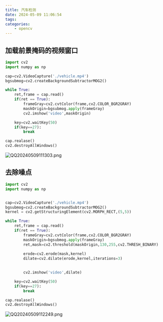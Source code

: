```yaml
---
title: 汽车检测
date: 2024-05-09 11:06:54
tags:
categories:
    - opencv
---
```


<!--more-->

## 加载前景掩码的视频窗口



```python
import cv2
import numpy as np

cap=cv2.VideoCapture('./vehicle.mp4')
bgsubmog=cv2.createBackgroundSubtractorMOG2()

while True:
    ret,frame = cap.read()
    if(ret == True):
        frameGray=cv2.cvtColor(frame,cv2.COLOR_BGR2GRAY)
        maskOrigin=bgsubmog.apply(frameGray)
        cv2.imshow('video',maskOrigin)

    key=cv2.waitKey(50)
    if(key==27):
        break

cap.realase()
cv2.destroyAllWindows()
```

![QQ20240509111303.png](https://s2.loli.net/2024/05/09/liE3zXhjNgL8QSZ.png)

## 去除噪点

```python
import cv2
import numpy as np


cap=cv2.VideoCapture('./vehicle.mp4')
bgsubmog=cv2.createBackgroundSubtractorMOG2()
kernel = cv2.getStructuringElement(cv2.MORPH_RECT,(5,5))

while True:
    ret,frame = cap.read()
    if(ret == True):
        frameGray=cv2.cvtColor(frame,cv2.COLOR_BGR2GRAY)
        maskOrigin=bgsubmog.apply(frameGray)
        ret,mask=cv2.threshold(maskOrigin,130,255,cv2.THRESH_BINARY)
        
        erode=cv2.erode(mask,kernel)
        dilate=cv2.dilate(erode,kernel,iterations=3)

        
        cv2.imshow('video',dilate)

    key=cv2.waitKey(50)
    if(key==27):
        break

cap.realase()
cv2.destroyAllWindows()
```

![QQ20240509112249.png](https://s2.loli.net/2024/05/09/OGkljeSXxH61VPI.png)


